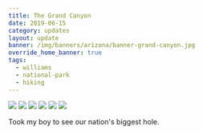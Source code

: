 ```yaml
---
title: The Grand Canyon
date: 2019-06-15
category: updates
layout: update
banner: /img/banners/arizona/banner-grand-canyon.jpg
override_home_banner: true
tags:
  - williams
  - national-park
  - hiking
---
```


<div class="img-slider">
    <img src="{{ site.cdn }}/img/updates/arizona/grand-canyon-np/gcnp-1.jpg">
    <img src="{{ site.cdn }}/img/updates/arizona/grand-canyon-np/gcnp-2.jpg">
    <img src="{{ site.cdn }}/img/updates/arizona/grand-canyon-np/gcnp-3.jpg">
    <img src="{{ site.cdn }}/img/updates/arizona/grand-canyon-np/gcnp-4.jpg">
    <img src="{{ site.cdn }}/img/updates/arizona/grand-canyon-np/gcnp-5.jpg">
    <img src="{{ site.cdn }}/img/updates/arizona/grand-canyon-np/gcnp-6.jpg">
</div>

<p class="text-center">
    Took my boy to see our nation's biggest hole.
</p>
